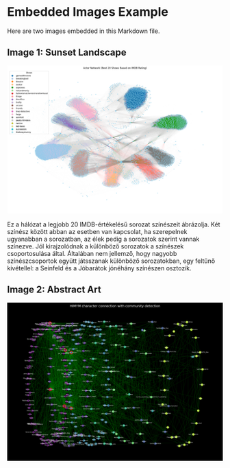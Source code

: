 # Embedded Images Example

Here are two images embedded in this Markdown file.

## Image 1: Sunset Landscape

![Actor Network](actor_network.png)

Ez a hálózat a legjobb 20 IMDB-értékelésű sorozat színészeit ábrázolja. Két színész között abban az esetben van kapcsolat, ha szerepelnek ugyanabban a sorozatban, az élek pedig a sorozatok szerint vannak színezve. Jól kirajzolódnak a különböző sorozatok a színészek csoportosulása által. Általában nem jellemző, hogy nagyobb színészcsoportok együtt játsszanak különböző sorozatokban, egy feltűnő kivétellel: a Seinfeld és a Jóbarátok jónéhány színészen osztozik.

## Image 2: Abstract Art

![HIMYM characters](HIMYM_characters.png)



